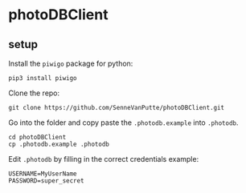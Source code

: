 # photoDBClient

## setup
Install the `piwigo` package for python:
```
pip3 install piwigo
```

Clone the repo:
```
git clone https://github.com/SenneVanPutte/photoDBClient.git
```

Go into the folder and copy paste the `.photodb.example` into `.photodb`.
```
cd photoDBClient
cp .photodb.example .photodb
```

Edit `.photodb` by filling in the correct credentials example:
```
USERNAME=MyUserName
PASSWORD=super_secret
```